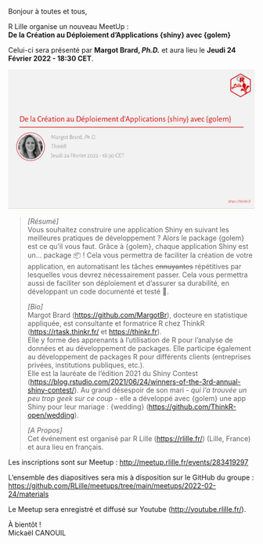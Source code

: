 
<!-- ---
title: De la Création au Déploiement d'Applications {shiny} avec {golem}
author: Mickaël CANOUIL
date: '2022-03-07'
slug: Jeudi 24 Février 2022 - 18:30 CET - de.la.création.au.déploiement.d.applications..shiny..avec..golem.
categories:
  - MeetUp
  - R
tags:
  - MeetUp
  - R
  - RUG
description: ''
--- -->

Bonjour à toutes et tous,

R Lille organise un nouveau MeetUp :  
**De la Création au Déploiement d’Applications {shiny} avec {golem}**

Celui-ci sera présenté par **Margot Brard, *Ph.D.*** et aura lieu le
**Jeudi 24 Février 2022 - 18:30 CET**.

<!-- <center>
<iframe width="560" height="315" src="https://www.youtube.com/embed/" title="YouTube video player" frameborder="0" allow="accelerometer; autoplay; clipboard-write; encrypted-media; gyroscope; picture-in-picture" allowfullscreen></iframe>
</center> -->
<center>
<img alt="Affiche Meetup R Lille - 2022-02-24" src="https://raw.githubusercontent.com/RLille/meetups/main/meetups/2022-02-24/ads/2022-02-24.png" width="560" height="auto" />
</center>

> *\[Résumé\]*  
> Vous souhaitez construire une application Shiny en suivant les
> meilleures pratiques de développement ? Alors le package {golem} est
> ce qu’il vous faut. Grâce à {golem}, chaque application Shiny est un…
> package 📦 ! Cela vous permettra de faciliter la création de votre
> application, en automatisant les tâches ~~ennuyantes~~ répétitives par
> lesquelles vous devrez nécessairement passer. Cela vous permettra
> aussi de faciliter son déploiement et d’assurer sa durabilité, en
> développant un code documenté et testé 🎉.
>
> *\[Bio\]*  
> Margot Brard (<https://github.com/MargotBr>), docteure en statistique
> appliquée, est consultante et formatrice R chez ThinkR
> (<https://rtask.thinkr.fr/> et <https://thinkr.fr>).  
> Elle y forme des apprenants à l’utilisation de R pour l’analyse de
> données et au développement de packages. Elle participe également au
> développement de packages R pour différents clients (entreprises
> privées, institutions publiques, etc.).  
> Elle est la lauréate de l’édition 2021 du Shiny Contest
> (<https://blog.rstudio.com/2021/06/24/winners-of-the-3rd-annual-shiny-contest/>).
> Au grand désespoir de son mari - *qui l’a trouvée un peu trop geek sur
> ce coup* - elle a développé avec {golem} une app Shiny pour leur
> mariage : {wedding} (<https://github.com/ThinkR-open/wedding>).
>
> *\[A Propos\]*  
> Cet événement est organisé par R Lille (<https://rlille.fr/>) (Lille,
> France) et aura lieu en français.

Les inscriptions sont sur Meetup :
<http://meetup.rlille.fr/events/283419297>

L’ensemble des diapositives sera mis à disposition sur le GitHub du
groupe :
<https://github.com/RLille/meetups/tree/main/meetups/2022-02-24/materials>

Le Meetup sera enregistré et diffusé sur Youtube
(<http://youtube.rlille.fr/>).

À bientôt !  
Mickaël CANOUIL
